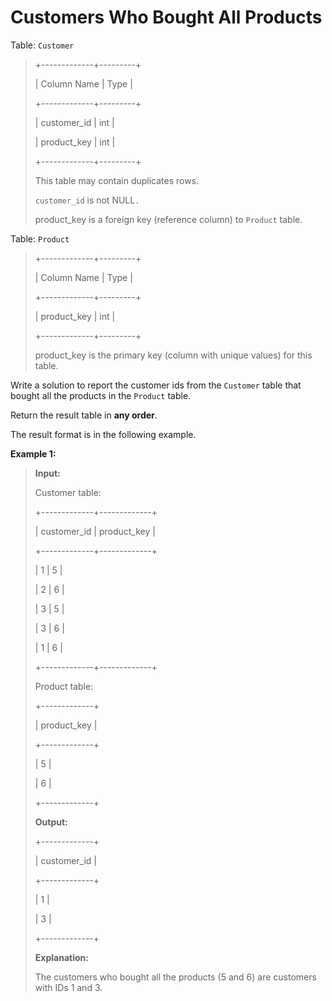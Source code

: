 # Customers Who Bought All Products

Table: <code>Customer</code>
>
> +-------------+---------+
>
> | Column Name | Type    |
>
> +-------------+---------+
>
> | customer_id | int     |
>
> | product_key | int     |
>
> +-------------+---------+
>
> This table may contain duplicates rows.
>
> <code>customer_id</code> is not NULL<code>.</code>
>
> product_key is a foreign key (reference column) to <code>Product</code> table.


Table: <code>Product</code>
>
> +-------------+---------+
>
> | Column Name | Type    |
>
> +-------------+---------+
>
> | product_key | int     |
>
> +-------------+---------+
>
> product_key is the primary key (column with unique values) for this table.


Write a solution to report the customer ids from the <code>Customer</code> table that bought all the products in the <code>Product</code> table.

Return the result table in **any order**.

The&nbsp;result format is in the following example.


**Example 1:**
>
> **Input:**
>
> Customer table:
>
> +-------------+-------------+
>
> | customer_id | product_key |
>
> +-------------+-------------+
>
> | 1           | 5           |
>
> | 2           | 6           |
>
> | 3           | 5           |
>
> | 3           | 6           |
>
> | 1           | 6           |
>
> +-------------+-------------+
>
> Product table:
>
> +-------------+
>
> | product_key |
>
> +-------------+
>
> | 5           |
>
> | 6           |
>
> +-------------+
>
> **Output:**
>
> +-------------+
>
> | customer_id |
>
> +-------------+
>
> | 1           |
>
> | 3           |
>
> +-------------+
>
> **Explanation:**
>
> The customers who bought all the products (5 and 6) are customers with IDs 1 and 3.
